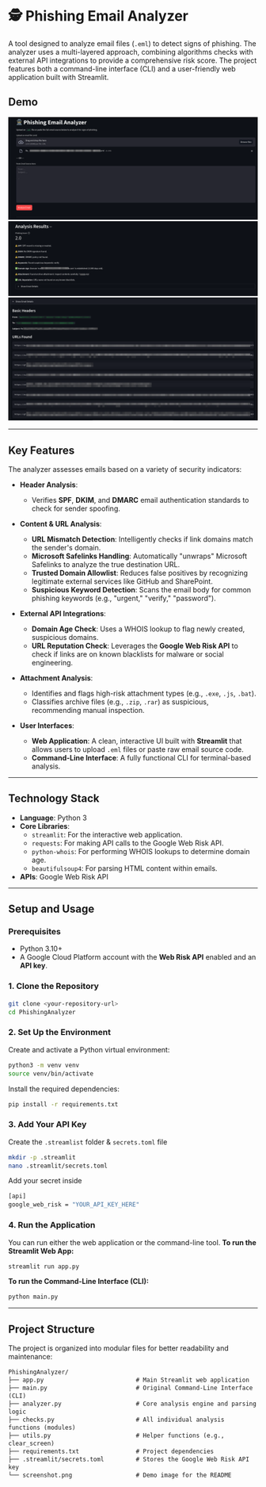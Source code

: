 # 🕵️ Phishing Email Analyzer

A tool designed to analyze email files (`.eml`) to detect signs of phishing. The analyzer uses a multi-layered approach, combining algorithms checks with external API integrations to provide a comprehensive risk score. The project features both a command-line interface (CLI) and a user-friendly web application built with Streamlit.

## Demo

![Phishing Analyzer Screenshot 1](Screenshot_1.png)
![Phishing Analyzer Screenshot 2](Screenshot_2.png)
![Phishing Analyzer Screenshot 3](Screenshot_3.png)

---

## Key Features

The analyzer assesses emails based on a variety of security indicators:

* **Header Analysis**:
    * Verifies **SPF**, **DKIM**, and **DMARC** email authentication standards to check for sender spoofing.

* **Content & URL Analysis**:
    * **URL Mismatch Detection**: Intelligently checks if link domains match the sender's domain.
    * **Microsoft Safelinks Handling**: Automatically "unwraps" Microsoft Safelinks to analyze the true destination URL.
    * **Trusted Domain Allowlist**: Reduces false positives by recognizing legitimate external services like GitHub and SharePoint.
    * **Suspicious Keyword Detection**: Scans the email body for common phishing keywords (e.g., "urgent," "verify," "password").

* **External API Integrations**:
    * **Domain Age Check**: Uses a WHOIS lookup to flag newly created, suspicious domains.
    * **URL Reputation Check**: Leverages the **Google Web Risk API** to check if links are on known blacklists for malware or social engineering.

* **Attachment Analysis**:
    * Identifies and flags high-risk attachment types (e.g., `.exe`, `.js`, `.bat`).
    * Classifies archive files (e.g., `.zip`, `.rar`) as suspicious, recommending manual inspection.

* **User Interfaces**:
    * **Web Application**: A clean, interactive UI built with **Streamlit** that allows users to upload `.eml` files or paste raw email source code.
    * **Command-Line Interface**: A fully functional CLI for terminal-based analysis.

---

## Technology Stack

* **Language**: Python 3
* **Core Libraries**:
    * `streamlit`: For the interactive web application.
    * `requests`: For making API calls to the Google Web Risk API.
    * `python-whois`: For performing WHOIS lookups to determine domain age.
    * `beautifulsoup4`: For parsing HTML content within emails.
* **APIs**: Google Web Risk API

---

## Setup and Usage

### Prerequisites

* Python 3.10+
* A Google Cloud Platform account with the **Web Risk API** enabled and an **API key**.

### 1. Clone the Repository

```bash
git clone <your-repository-url>
cd PhishingAnalyzer
```

### 2. Set Up the Environment
Create and activate a Python virtual environment:
```bash
python3 -m venv venv
source venv/bin/activate
```
Install the required dependencies:
```bash
pip install -r requirements.txt
```

### 3. Add Your API Key
Create the `.streamlist` folder & `secrets.toml` file
```bash
mkdir -p .streamlit
nano .streamlit/secrets.toml
```
Add your secret inside
```bash
[api]
google_web_risk = "YOUR_API_KEY_HERE"
```

### 4. Run the Application
You can run either the web application or the command-line tool.
**To run the Streamlit Web App:**
```bash
streamlit run app.py
```
**To run the Command-Line Interface (CLI):**
```bash
python main.py
```

---

## Project Structure

The project is organized into modular files for better readability and maintenance:
```
PhishingAnalyzer/
├── app.py                          # Main Streamlit web application
├── main.py                         # Original Command-Line Interface (CLI)
├── analyzer.py                     # Core analysis engine and parsing logic
├── checks.py                       # All individual analysis functions (modules)
├── utils.py                        # Helper functions (e.g., clear_screen)
├── requirements.txt                # Project dependencies
├── .streamlit/secrets.toml         # Stores the Google Web Risk API key
└── screenshot.png                  # Demo image for the README
```

